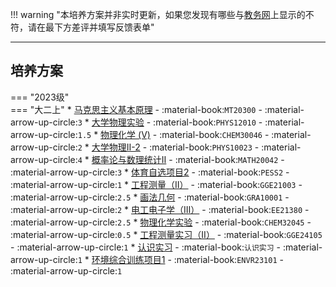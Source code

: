 !!! warning "本培养方案并非实时更新，如果您发现有哪些与[教务网](https://my.cqu.edu.cn)上显示的不符，请在最下方差评并填写反馈表单"

---

## 培养方案  

=== "2023级"  
    === "大二上"
        * [马克思主义基本原理](../../../course/马克思主义基本原理.md) - :material-book:`MT20300` - :material-arrow-up-circle:`3`
        * [大学物理实验](../../../course/大学物理实验.md) - :material-book:`PHYS12010` - :material-arrow-up-circle:`1.5`
        * [物理化学 (Ⅴ)](../../../course/物理化学.md) - :material-book:`CHEM30046` - :material-arrow-up-circle:`2`
        * [大学物理Ⅱ-2](../../../course/大学物理.md) - :material-book:`PHYS10023` - :material-arrow-up-circle:`4`
        * [概率论与数理统计Ⅱ](../../../course/概率论与数理统计.md) - :material-book:`MATH20042` - :material-arrow-up-circle:`3`
        * [体育自选项目2]() - :material-book:`PESS2` - :material-arrow-up-circle:`1`
        * [工程测量（II）]() - :material-book:`GGE21003` - :material-arrow-up-circle:`2.5`
        * [画法几何]() - :material-book:`GRA10001` - :material-arrow-up-circle:`2`
        * [电工电子学（Ⅲ）]() - :material-book:`EE21380` - :material-arrow-up-circle:`2.5`
        * [物理化学实验](../../../course/物理化学实验.md) - :material-book:`CHEM32045` - :material-arrow-up-circle:`0.5`
        * [工程测量实习（II）](../../../course/工程测量实习.md) - :material-book:`GGE24105` - :material-arrow-up-circle:`1`
        * [认识实习]() - :material-book:`认识实习` - :material-arrow-up-circle:`1`
        * [环境综合训练项目1]() - :material-book:`ENVR23101` - :material-arrow-up-circle:`1`